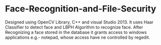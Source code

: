# Face-Recognition-and-File-Security
 Designed using OpenCV Library, C++  and visual Studio 2013. It uses Haar Classifier to detect face and LBPH Algorithm to recognize face. After Recognizing a face stored in the database it grants access to windows applications e.g.- notepad, whose access have ne controlled by regedit.
